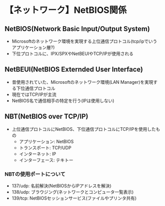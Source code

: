 # 【ネットワーク】NetBIOS関係

## NetBIOS(Network Basic Input/Output System)

- Microsoftのネットワーク環境を実現する上位通信プロトコル(tcp/ipでいうアプリケーション層?)
- 下位プロトコルに、IPX/SPXやNetBEUIやTCP/IPが使用される

## NetBEUI(NetBIOS Externded User Interface)

- 昔使用されていた、Microsoftのネットワーク環境(LAN Manager)を実現する下位通信プロトコル
- 現在ではTCP/IPが主流
- NetBIOS名で通信相手の特定を行う(IPは使用しない)

## NBT(NetBIOS over TCP/IP)

- 上位通信プロトコルにNetBIOS、下位通信プロトコルにTCP/IPを使用したもの
  - アプリケーション: NetBIOS
  - トランスポート: TCP/UDP
  - インターネット: IP
  - インターフェース: テキトー

### NBTの使用ポートについて

- 137/udp: 名前解決(NetBIOSからIPアドレスを解決)
- 138/udp: ブラウジング(ネットワークとコンピュータ一覧表示)
- 139/tcp: NetBIOSセッションサービス(ファイルやプリンタ共有)